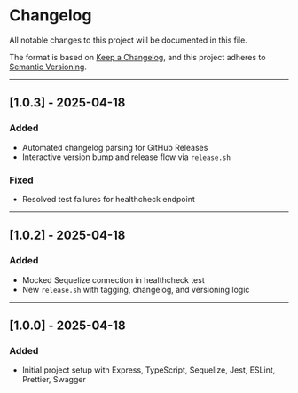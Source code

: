 # Changelog

All notable changes to this project will be documented in this file.

The format is based on [Keep a Changelog](https://keepachangelog.com/en/1.0.0/),
and this project adheres to [Semantic Versioning](https://semver.org/spec/v2.0.0.html).

---

## [1.0.3] - 2025-04-18

### Added

- Automated changelog parsing for GitHub Releases
- Interactive version bump and release flow via `release.sh`

### Fixed

- Resolved test failures for healthcheck endpoint

---

## [1.0.2] - 2025-04-18

### Added

- Mocked Sequelize connection in healthcheck test
- New `release.sh` with tagging, changelog, and versioning logic

---

## [1.0.0] - 2025-04-18

### Added

- Initial project setup with Express, TypeScript, Sequelize, Jest, ESLint, Prettier, Swagger
